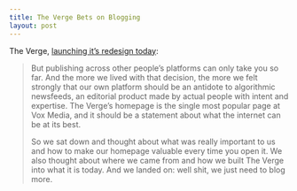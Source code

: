 ```yaml
---
title: The Verge Bets on Blogging
layout: post
---
```

The Verge, [launching it’s redesign today](https://www.theverge.com/2022/9/13/23349876/the-verge-website-redesign-new-newsfeed-blogs-logo): 
> But publishing across other people’s platforms can only take you so far. And the more we lived with that decision, the more we felt strongly that our own platform should be an antidote to algorithmic newsfeeds, an editorial product made by actual people with intent and expertise. The Verge’s homepage is the single most popular page at Vox Media, and it should be a statement about what the internet can be at its best. 
>
> So we sat down and thought about what was really important to us and how to make our homepage valuable every time you open it. We also thought about where we came from and how we built The Verge into what it is today. And we landed on: well shit, we just need to blog more.